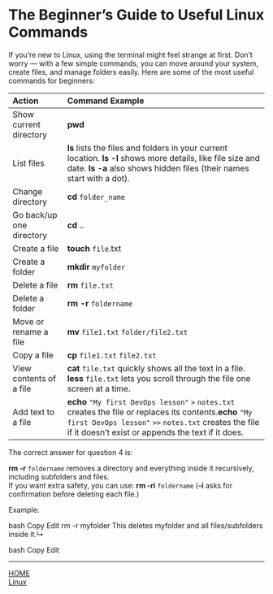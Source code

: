 # The Beginner’s Guide to Useful Linux Commands

If you’re new to Linux, using the terminal might feel strange at first. Don’t worry — with a 
few simple commands, you can move around your system, create files, and manage folders easily. Here are some of the most useful commands for beginners:

|Action                     |Command Example                |
|:--------------------------|:------------------------------|
|Show current directory     |**pwd**                            |
|List files                 |**ls** lists the files and folders in your current location. **ls -l** shows more details, like file size and date. **ls -a** also shows hidden files (their names start with a dot).|
|Change directory           |**cd** `folder_name`                 |
|Go back/up one directory   |**cd** ..                          |
|Create a file              |**touch** `file`.txt                 |
|Create a folder            |**mkdir** `myfolder`                 |
|Delete a file              |**rm** `file.txt `                   |
|Delete a folder            |**rm -r** `foldername`               |
|Move or rename a file      |**mv** `file1.txt` `folder/file2.txt`  |
|Copy a file                |**cp** `file1.txt` `file2.txt`         |
|View contents of a file    |**cat** `file.txt` quickly shows all the text in a file.<br>**less** `file.txt`  lets you scroll through the file one screen at a time.|
| Add text to a file       | **echo** `"My first DevOps lesson"` `>` `notes.txt` creates the file or replaces its contents.**echo** `"My first DevOps lesson"` `>>` `notes.txt` creates the file if it doesn’t exist or appends the text if it does. |

The correct answer for question 4 is:

**rm -r** `foldername`  removes a directory and everything inside it recursively, including subfolders and files.<br>If you want extra safety, you can use: 
**rm -ri** `foldername` (**-i** asks for confirmation before deleting each file.)


Example:

bash
Copy
Edit
rm -r myfolder
This deletes myfolder and all files/subfolders inside it.↳




bash
Copy
Edit



---


[HOME](./../../../README.md)\
[Linux](./../tutorials.md)